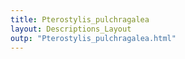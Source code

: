 ```yaml
---
title: Pterostylis_pulchragalea
layout: Descriptions_Layout 
outp: "Pterostylis_pulchragalea.html"
---
```



